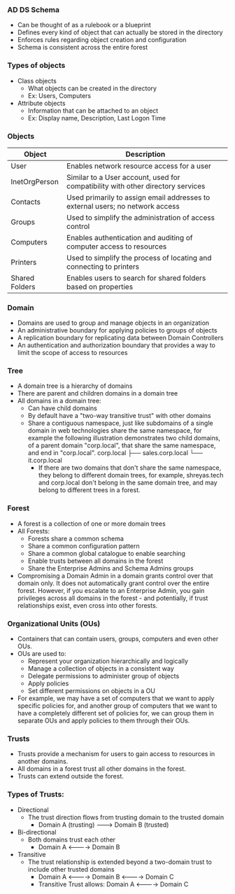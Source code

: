 ### AD DS Schema
- Can be thought of as a rulebook or a blueprint
- Defines every kind of object that can actually be stored in the directory
- Enforces rules regarding object creation and configuration
- Schema is consistent across the entire forest

### Types of objects
- Class objects
	- What objects can be created in the directory
	- Ex: Users, Computers
- Attribute objects
	- Information that can be attached to an object
	- Ex: Display name, Description, Last Logon Time

### Objects
| Object         | Description                                                                     |
| -------------- | ------------------------------------------------------------------------------- |
| User           | Enables network resource access for a user                                      |
| InetOrgPerson  | Similar to a User account, used for compatibility with other directory services |
| Contacts       | Used primarily to assign email addresses to external users; no network access   |
| Groups         | Used to simplify the administration of access control                           |
| Computers      | Enables authentication and auditing of computer access to resources             |
| Printers       | Used to simplify the process of locating and connecting to printers             |
| Shared Folders | Enables users to search for shared folders based on properties                  |

### Domain
- Domains are used to group and manage objects in an organization
- An administrative boundary for applying policies to groups of objects
- A replication boundary for replicating data between Domain Controllers
- An authentication and authorization boundary that provides a way to limit the scope of access to resources

### Tree
- A domain tree is a hierarchy of domains
- There are parent and children domains in a domain tree
- All domains in a domain tree:
	- Can have child domains
	- By default have a "two-way transitive trust" with other domains
	- Share a contiguous namespace, just like subdomains of a single domain in web technologies share the same namespace, for example the following illustration demonstrates two child domains, of a parent domain "corp.local", that share the same namespace, and end in "corp.local".
		corp.local
		├── sales.corp.local
		└── it.corp.local
		- If there are two domains that don't share the same namespace, they belong to different domain trees, for example, shreyas.tech and corp.local don't belong in the same domain tree, and may belong to different trees in a forest.

### Forest
- A forest is a collection of one or more domain trees
- All Forests:
	- Forests share a common schema
	- Share a common configuration pattern
	- Share a common global catalogue to enable searching
	- Enable trusts between all domains in the forest
	- Share the Enterprise Admins and Schema Admins groups
- Compromising a Domain Admin in a domain grants control over that domain only. It does not automatically grant control over the entire forest. However, if you escalate to an Enterprise Admin, you gain privileges across all domains in the forest - and potentially, if trust relationships exist, even cross into other forests.

### Organizational Units (OUs)
- Containers that can contain users, groups, computers and even other OUs.
- OUs are used to:
	- Represent your organization hierarchically and logically
	- Manage a collection of objects in a consistent way
	- Delegate permissions to administer group of objects
	- Apply policies
	- Set different permissions on objects in a OU
- For example, we may have a set of computers that we want to apply specific policies for, and another group of computers that we want to have a completely different set of policies for, we can group them in separate OUs and apply policies to them through their OUs.
  
### Trusts
- Trusts provide a mechanism for users to gain access to resources in another domains.
- All domains in a forest trust all other domains in the forest.
- Trusts can extend outside the forest.
### Types of Trusts:
- Directional
	- The trust direction flows from trusting domain to the trusted domain
		- Domain A (trusting)  --->  Domain B (trusted)
- Bi-directional
	- Both domains trust each other
		- Domain A  <---->  Domain B
- Transitive
	- The trust relationship is extended beyond a two-domain trust to include other trusted domains
		- Domain A <----> Domain B <----> Domain C
		- Transitive Trust allows: Domain A <----> Domain C